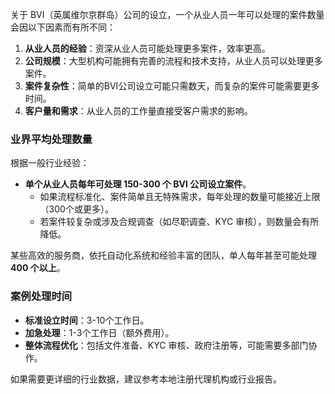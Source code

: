 关于 BVI（英属维尔京群岛）公司的设立，一个从业人员一年可以处理的案件数量会因以下因素而有所不同：

1. **从业人员的经验**：资深从业人员可能处理更多案件，效率更高。
2. **公司规模**：大型机构可能拥有完善的流程和技术支持，从业人员可以处理更多案件。
3. **案件复杂性**：简单的BVI公司设立可能只需数天，而复杂的案件可能需要更多时间。
4. **客户量和需求**：从业人员的工作量直接受客户需求的影响。

### **业界平均处理数量**
根据一般行业经验：
- **单个从业人员每年可处理 150-300 个 BVI 公司设立案件**。
    - 如果流程标准化、案件简单且无特殊需求，每年处理的数量可能接近上限（300个或更多）。
    - 若案件较复杂或涉及合规调查（如尽职调查、KYC 审核），则数量会有所降低。

某些高效的服务商，依托自动化系统和经验丰富的团队，单人每年甚至可能处理 **400 个以上**。

### **案例处理时间**
- **标准设立时间**：3-10个工作日。
- **加急处理**：1-3个工作日（额外费用）。
- **整体流程优化**：包括文件准备、KYC 审核、政府注册等，可能需要多部门协作。

如果需要更详细的行业数据，建议参考本地注册代理机构或行业报告。